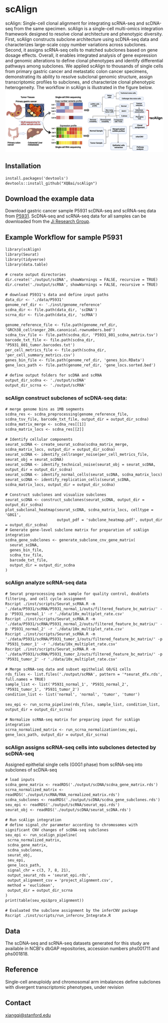 # scAlign

scAlign: Single-cell clonal alignment for integrating scRNA-seq and scDNA-seq from the same specimen. scAlign is a single-cell multi-omics integration framework designed to resolve clonal architecture and phenotypic diversity. First, scAlign constructs subclone architecture using scDNA-seq data and characterizes large-scale copy number variations across subclones. Second, it assigns scRNA-seq cells to matched subclones based on gene dosage effects. Overall, it enables integrated analysis of gene expression and genomic alterations to define clonal phenotypes and identify differential pathways among subclones. We applied scAlign to thousands of single cells from primary gastric cancer and metastatic colon cancer specimens, demonstrating its ability to resolve subclonal genomic structure, assign transcriptomic profiles to subclones, and characterize clonal phenotypic heterogeneity. The workflow in scAlign is illustrated in the figure below. ![](https://github.com/XQBai/scAlign/blob/main/inst/extdata/scAlign_Workflow.png)

## Installation

```
install.packages('devtools')
devtools::install_github("XQBai/scAlign")
```

## Download the example data 
Download gastric cancer sample P5931 scDNA-seq and scRNA-seq data from [P5931](https://github.com/XQBai/Single-cell-multi-omic-integration/releases/tag/P5931). 
ScDNA-seq and scRNA-seq data for all samples can be downloaded from the [Ji Research Group](https://dna-discovery.stanford.edu/research/datasets/).

## Example Workflow for sample P5931 
```
library(scAlign)
library(Seurat)
library(tidyverse)
library(data.table)

# create output directories
dir.create('./output/scDNA', showWarnings = FALSE, recursive = TRUE)
dir.create('./output/scRNA', showWarnings = FALSE, recursive = TRUE)

# download P5931's data and define input paths
data_dir <- './data/P5931'
genome_ref_dir <- './inst/genome_reference'
scdna_dir <- file.path(data_dir, 'scDNA')
scrna_dir <- file.path(data_dir, 'scRNA')

genome_reference_file <- file.path(genome_ref_dir, 'GRCh38_cellranger_20k.canonical.rownumbers.bed')
scdna_tsv_file <- file.path(scdna_dir, 'P5931_801_scdna_matrix.tsv')
barcode_txt_file <- file.path(scdna_dir, 'P5931_801_tumor.barcodes.txt')
per_cell_metrics_file <- file.path(scdna_dir, 'per_cell_summary_metrics.csv')
genes_bin_file <- file.path(genome_ref_dir, 'genes_bin.RData')
gene_locs_path <- file.path(genome_ref_dir, 'gene_locs.sorted.bed')

# define output folders for scDNA and scRNA
output_dir_scdna <- './output/scDNA'
output_dir_scrna <- './output/scRNA'
```

### scAlign construct subclones of scDNA-seq data:
```
# merge genome bins as 1MB segments
scdna_res <- scdna_preprocessing(genome_reference_file, scdna_tsv_file, barcode_txt_file, output_dir = output_dir_scdna)
scdna_matrix_merge <- scdna_res[[1]]
scdna_matrix_locs <- scdna_res[[2]]

# Identify cellular components
seurat_scDNA <- create_seurat_scdna(scdna_matrix_merge, scdna_matrix_locs, output_dir = output_dir_scdna)
seurat_scDNA <- identify_cellranger_noise(per_cell_metrics_file, seurat_obj = seurat_scDNA)
seurat_scDNA <- identify_technical_noise(seurat_obj = seurat_scDNA, output_dir = output_dir_scdna)
seurat_scDNA <- identify_normal_cells(seurat_scDNA, scdna_matrix_locs)
seurat_scDNA <- identify_replication_cells(seurat_scDNA, scdna_matrix_locs, output_dir = output_dir_scdna)

# Construct subclones and visualize subclones 
seurat_scDNA <- construct_subclones(seurat_scDNA, output_dir = output_dir_scdna)
plot_subclonal_heatmap(seurat_scDNA, scdna_matrix_locs, celltype = 'G0G1',
                       output_pdf = 'subclone_heatmap.pdf', output_dir = output_dir_scdna)
# Generate gene-level subclone matrix for preparation of scAlign integration
scdna_gene_subclones <- generate_subclone_cnv_gene_matrix(
  seurat_scDNA,
  genes_bin_file,
  scdna_tsv_file,
  barcode_txt_file,
  output_dir = output_dir_scdna
)
```
### scAlign analyze scRNA-seq data
 ```
# Seurat preprocessing each sample for quality control, doublets filtering, and cell cycle assignment
Rscript ./inst/scripts/Seurat_scRNA.R -m './data/P5931/scRNA/P5931_normal_1/outs/filtered_feature_bc_matrix/' -p 'P5931_normal_1' -r './data/10x_multiplet_rate.csv'
Rscript ./inst/scripts/Seurat_scRNA.R -m './data/P5931/scRNA/P5931_normal_2/outs/filtered_feature_bc_matrix/' -p 'P5931_normal_2' -r './data/10x_multiplet_rate.csv'
Rscript ./inst/scripts/Seurat_scRNA.R -m './data/P5931/scRNA/P5931_tumor_1/outs/filtered_feature_bc_matrix/' -p 'P5931_tumor_1' -r './data/10x_multiplet_rate.csv'
Rscript ./inst/scripts/Seurat_scRNA.R -m './data/P5931/scRNA/P5931_tumor_2/outs/filtered_feature_bc_matrix/' -p 'P5931_tumor_2' -r './data/10x_multiplet_rate.csv'

# Merge scRNA-seq data and subset epithelial G0/G1 cells
rds_files <- list.files('./output/scRNA', pattern = '*seurat_dfx.rds', full.names = TRUE)
sample_list <- list('P5931_normal_1', 'P5931_normal_2', 'P5931_tumor_1', 'P5931_tumor_2')
condition_list <- list('normal', 'normal', 'tumor', 'tumor')

seu_epi <- run_scrna_pipeline(rds_files, sample_list, condition_list, output_dir = output_dir_scrna)

# Normalize scRNA-seq matrix for preparing input for scAlign integration
scrna_normalized_matrix <- run_scrna_normalization(seu_epi, gene_locs_path, output_dir = output_dir_scrna)

 ```
### scAlign assigns scRNA-seq cells into subclones detected by scDNA-seq 
Assigned epithelial single cells (G0G1 phase) from scRNA-seq into subclones of scDNA-seq
 ```
# load inputs 
scdna_gene_matrix <- readRDS('./output/scDNA/scdna_gene_matrix.rds')
scrna_normalized_matrix <- readRDS('./output/scRNA/RNA_normalized_matrix.rds')
scdna_subclones <- readRDS('./output/scDNA/scdna_gene_subclones.rds')
seu_epi <- readRDS('./output/scRNA/seurat_epi.rds')
seurat_obj <- readRDS('./output/scDNA/seurat_scDNA.rds')

# Run scAlign integration
# define signal_chr parameter according to chromosomes with significant CNV changes of scDNA-seq subclones
seu_epi <- run_scalign_pipeline(
  scrna_normalized_matrix,
  scdna_gene_matrix,
  scdna_subclones,
  seurat_obj,
  seu_epi,
  gene_locs_path,
  signal_chr = c(3, 7, 8, 21), 
  output_seurat_rds = 'seurat_epi.rds',
  output_alignment_csv = 'project_alignment.csv',
  method = 'euclidean',
  output_dir = output_dir_scrna
)
print(table(seu_epi$pro_alignment))

# Evaluated the subclone assignment by the inferCNV package
Rscript ./inst/scripts/run_infercnv_Integrate.R
 ```
## Data
The scDNA-seq and scRNA-seq datasets generated for this study are available in NCBI's dbGAP repositories, accession numbers phs001711 and phs001818. 

## Reference
Single-cell aneuploidy and chromosomal arm imbalances define subclones with divergent transcriptomic phenotypes, under revision

<!--
## Reference
[Single cell multi-omic mapping of subclonal architecture and pathway phenotype in primary gastric and metastatic colon cancers, bioRxiv](https://www.biorxiv.org/content/10.1101/2022.07.03.498616v1)
-->

## Contact 
xiangqi@stanford.edu 
